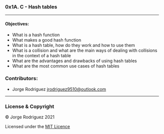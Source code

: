 ### 0x1A. C - Hash tables
---  
#### Objectives:  
- What is a hash function  
- What makes a good hash function  
- What is a hash table, how do they work and how to use them  
- What is a collision and what are the main ways of dealing with collisions in the context of a hash table  
- What are the advantages and drawbacks of using hash tables  
- What are the most common use cases of hash tables  
### Contributors:  
- Jorge Rodriguez <jrodriguez9510@outlook.com>  
---  
### License & Copyright  
© Jorge Rodriguez 2021  
  
Licensed under the [MIT Licence](LICENSE) 
